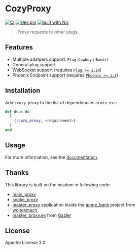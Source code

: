 # CozyProxy

[![CI](https://github.com/cozy-elixir/cozy_proxy/actions/workflows/ci.yml/badge.svg)](https://github.com/cozy-elixir/cozy_proxy/actions/workflows/ci.yml)
[![Hex.pm](https://img.shields.io/hexpm/v/cozy_proxy.svg)](https://hex.pm/packages/cozy_proxy)
[![built with Nix](https://img.shields.io/badge/built%20with%20Nix-5277C3?logo=nixos&logoColor=white)](https://builtwithnix.org)

> Proxy requests to other plugs.

## Features

- Multiple adatpers support: `Plug.Cowboy` / `Bandit`
- General plug support
- WebSocket support (requires [`Plug >= 1.14`](https://github.com/elixir-plug/plug/blob/2ef07cdd2732cde5cac73fc39b49fe83d5fcc369/README.md?plain=1#L71))
- Phoenix Endpoint support (requires [`Phoenix >= 1.7`](https://github.com/phoenixframework/phoenix/blob/v1.7.0/mix.exs#L73))

## Installation

Add `:cozy_proxy` to the list of dependencies in `mix.exs`:

```elixir
def deps do
  [
    {:cozy_proxy, <requirement>}
  ]
end
```

## Usage

For more information, see the [documentation](https://hexdocs.pm/cozy_proxy/CozyProxy.html).

## Thanks

This library is built on the wisdom in following code:

- [main_proxy](https://github.com/Main-Proxy/main_proxy)
- [snake_proxy](https://github.com/evadne/snake/tree/master/apps/snake_proxy)
- [master_proxy](https://github.com/wojtekmach/acme_bank/tree/master/apps/master_proxy) application inside the [acme_bank](https://github.com/wojtekmach/acme_bank) project from [wojtekmach](https://github.com/wojtekmach)
- [master_proxy.ex](https://gist.github.com/Gazler/fe7ed5dc598250002dfe) from [Gazler](https://github.com/Gazler)

## License

Apache License 2.0

